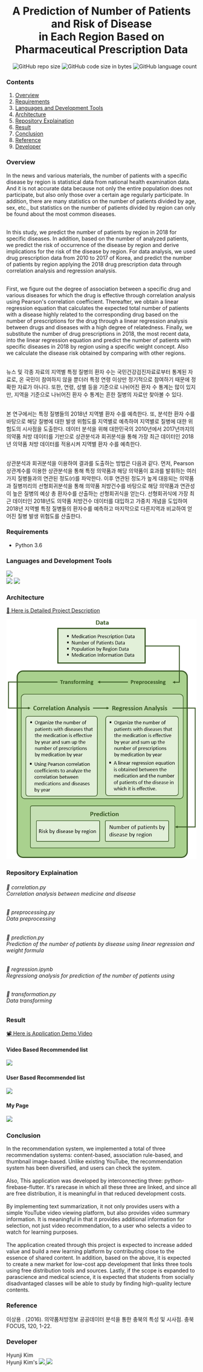 # <div align=center> A Prediction of Number of Patients and Risk of Disease <br/> in Each Region Based on Pharmaceutical Prescription Data </div>

<div align=right> <img alt="GitHub repo size" src="https://img.shields.io/github/repo-size/HJK02130/Android-App-That-Recommends-Computer-Science-Lecture-Videos?style=flat-square"> <img alt="GitHub code size in bytes" src="https://img.shields.io/github/languages/code-size/HJK02130/Android-App-That-Recommends-Computer-Science-Lecture-Videos?style=flat-square"> <img alt="GitHub language count" src="https://img.shields.io/github/languages/count/HJK02130/Android-App-That-Recommends-Computer-Science-Lecture-Videos?style=flat-square"> </div>


### Contents
1. [Overview](#overview)
2. [Requirements](#requirements)
3. [Languages and Development Tools](#languages-and-development-tools)
4. [Architecture](#architecture)
5. [Repository Explaination](#repository-explaination)
6. [Result](#result)
7. [Conclusion](#conclusion)
8. [Reference](#reference)
9. [Developer](#developer)


### Overview

In the news and various materials, the number of patients with a specific disease by region is statistical data from national health examination data. And it is not accurate data because not only the entire population does not participate, but also only those over a certain age regularly participate. In addition, there are many statistics on the number of patients divided by age, sex, etc., but statistics on the number of patients divided by region can only be found about the most common diseases.<br/><br/>

In this study, we predict the number of patients by region in 2018 for specific diseases. In addition, based on the number of analyzed patients, we predict the risk of occurrence of the disease by region and derive implications for the risk of the disease by region. For data analysis, we used drug prescription data from 2010 to 2017 of Korea, and predict the number of patients by region applying the 2018 drug prescription data through correlation analysis and regression analysis.<br/><br/>
  
First, we figure out the degree of association between a specific drug and various diseases for which the drug is effective through correlation analysis using Pearson's correlation coefficient. Thereafter, we obtain a linear regression equation that calculates the expected total number of patients with a disease highly related to the corresponding drug based on the number of prescriptions for the drug through a linear regression analysis between drugs and diseases with a high degree of relatedness. Finally, we substitute the number of drug prescriptions in 2018, the most recent data, into the linear regression equation and predict the number of patients with specific diseases in 2018 by region using a specific weight concept. Also we calculate the disease risk obtained by comparing with other regions.<br/><br/>
  
뉴스 및 각종 자료의 지역별 특정 질병의 환자 수는 국민건강검진자료로부터 통계된 자료로, 온 국민이 참여하지 않을 뿐더러 특정 연령 이상만 정기적으로 참여하기 때문에 정확한 자료가 아니다. 또한, 연령, 성별 등을 기준으로 나뉘어진 환자 수 통계는 많이 있지만, 지역을 기준으로 나뉘어진 환자 수 통계는 흔한 질병의 자료만 찾아볼 수 있다.<br/><br/>

본 연구에서는 특정 질병들의 2018년 지역별 환자 수를 예측한다. 또, 분석한 환자 수를 바탕으로 해당 질병에 대한 발생 위험도를 지역별로 예측하여 지역별로 질병에 대한 위험도의 시사점을 도출한다. 데이터 분석을 위해 대한민국의 2010년에서 2017년까지의 의약품 처방 데이터를 기반으로 상관분석과 회귀분석을 통해 가장 최근 데이터인 2018년 의약품 처방 데이터를 적용시켜 지역별 환자 수를 예측한다.<br/><br/>

상관분석과 회귀분석을 이용하여 결과를 도출하는 방법은 다음과 같다. 먼저, Pearson 상관계수를 이용한 상관분석을 통해 특정 의약품과 해당 의약품이 효과를 발휘하는 여러가지 질병들과의 연관된 정도(r)를 파악한다. 이후 연관된 정도가 높게 대응되는 의약품과 질병끼리의 선형회귀분석을 통해 의약품 처방건수를 바탕으로 해당 의약품과 연관성이 높은 질병의 예상 총 환자수를 산출하는 선형회귀식을 얻는다. 선형회귀식에 가장 최근 데이터인 2018년도 의약품 처방건수 데이터를 대입하고 가중치 개념을 도입하여 2018년 지역별 특정 질병들의 환자수를 예측하고 마지막으로 다른지역과 비교하여 얻어진 질병 발생 위험도를 산출한다.

### Requirements
+ Python 3.6

### Languages and Development Tools
<img src="https://img.shields.io/badge/Python-3766AB?style=flat-square&logo=Python&logoColor=white"/> <br />
<img src="https://img.shields.io/badge/Google Colab-F9AB00?style=flat-square&logo=GoogleColab&logoColor=white"/> <img src="https://img.shields.io/badge/Visual Studio Code-007ACC?style=flat-square&logo=VisualStudioCode&logoColor=white"/>

### Architecture
[📑 Here is Detailed Project Description]()
<div align=center>  <img src="./img/architecture.png"> </div>

### Repository Explaination
###### 📄 correlation.py<br/> Correlation analysis between medicine and disease
###### 📄 preprocessing.py<br/> Data preprocessing
###### 📄 prediction.py<br/> Prediction of the number of patients by disease using linear regression and weight formula
###### 📄 regression.ipynb<br/> Regressiong analysis for prediction of the number of patients using 
###### 📄 transformation.py<br/> Data transforming

### Result
[📽 Here is Application Demo Video](https://drive.google.com/file/d/1SLPcyupCKiRhhxkCYXfACbGaBZ4pzmKs/view?usp=share_link)
#### Video Based Recommended list
<img src="./img/result1.png">

#### User Based Recommended list
<img src="./img/result2.png">

#### My Page
<img src="./img/result3.png">

### Conclusion
In the recommendation system, we implemented a total of three recommendation systems: content-based, association rule-based, and thumbnail image-based. Unlike existing YouTube, the recommendation system has been diversified, and users can check the system.<br/></br>
Also, This application was developed by interconnecting three: python-firebase-flutter. It's rarecase in which all these three are linked, and since all are free distribution, it is meaningful in that reduced development costs.<br/><br/>
By implementing text summarization, it not only provides users with a simple YouTube video viewing platform, but also provides video summary information. It is meaningful in that it provides additional information for selection, not just video recommendation, to a user who selects a video to watch for learning purposes.<br/><br/>
The application created through this project is expected to increase added value and build a new learning platform by contributing close to the essence of shared content. In addition, based on the above, it is expected to create a new market for low-cost app development that links three tools using free distribution tools and sources. Lastly, if the scope is expanded to parascience and medical science, it is expected that students from socially disadvantaged classes will be able to study by finding high-quality lecture contents.

### Reference
이상용 . (2016). 의약품처방정보 공공데이터 분석을 통한 충북의 특성 및 시사점. 충북 FOCUS, 120, 1-22.

### Developer
Hyunji Kim
<br />
Hyunji Kim's <a href="mailto:hjk021@khu.ac.kr"> <img src ="https://img.shields.io/badge/Gmail-EA4335.svg?&style=flat-squar&logo=Gmail&logoColor=white"/> 
	<a href = "https://github.com/HJK02130"> <img src ="https://img.shields.io/badge/Github-181717.svg?&style=flat-squar&logo=Github&logoColor=white"/> </a>
